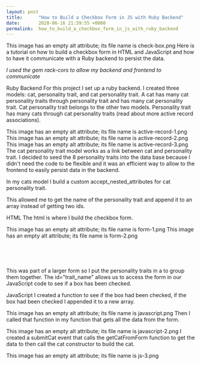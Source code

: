 ```yaml
---
layout: post
title:      "How to Build a Checkbox Form in JS with Ruby Backend"
date:       2020-06-16 21:59:55 +0000
permalink:  how_to_build_a_checkbox_form_in_js_with_ruby_backend
---
```



This image has an empty alt attribute; its file name is check-box.png
Here is a tutorial on how to build a checkbox form in HTML and JavaScript and how to have it communicate with a Ruby backend to persist the data.

*I used the gem rack-cors to allow my backend and frontend to communicate*

Ruby Backend
For this project I set up a ruby backend. I created three models: cat, personality trait, and cat personality trait. A cat has many cat personality traits through personality trait and has many cat personality trait. Cat personality trait belongs to the other two models. Personality trait has many cats through cat personality traits (read about more active record associations). 

This image has an empty alt attribute; its file name is active-record-1.png
This image has an empty alt attribute; its file name is active-record-2.png
This image has an empty alt attribute; its file name is active-record-3.png
The cat personality trait model works as a link between cat and personality trait. I decided to seed the 8 personality traits into the data base because I didn't need the code to be flexible and it was an efficient way to allow to the frontend to easily persist data in the backend.

In my cats model I build a custom accept_nested_attributes for cat personality trait.

This allowed me to get the name of the personality trait and append it to an array instead of getting two ids. 

HTML
The html is where I build the checkbox form. 

This image has an empty alt attribute; its file name is form-1.png
This image has an empty alt attribute; its file name is form-2.png
﻿

﻿

﻿

This was part of a larger form so I put the personality traits in a <field set> to group them together. The id="trait_name" allows us to access the form in our JavaScript code to see if a box has been checked. 

JavaScript
I created a function  to see if the box had been checked, if the box had been checked I appended it to a new array. 

This image has an empty alt attribute; its file name is javascript.png
Then I called that function in my function that gets all the data from the form.

This image has an empty alt attribute; its file name is javascript-2.png
I created a submitCat event that calls the getCatFromForm function to get the data to then call the cat constructor to build the cat. 

This image has an empty alt attribute; its file name is js-3.png



